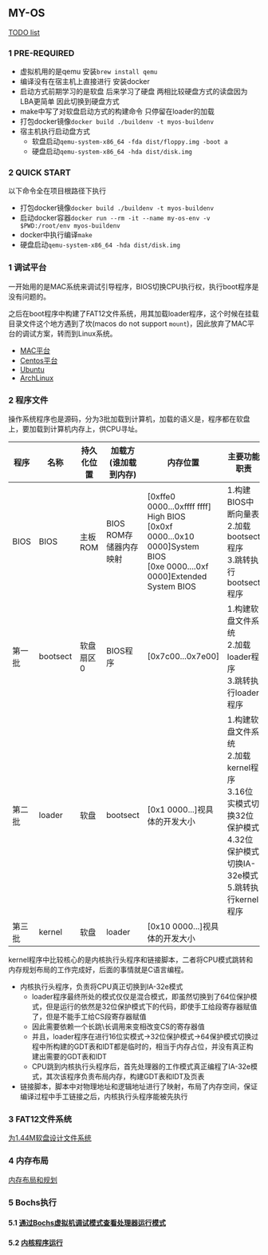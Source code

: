 ## MY-OS

[TODO list](./TODO.md)

### 1 PRE-REQUIRED

- 虚拟机用的是qemu 安装`brew install qemu`
- 编译没有在宿主机上直接进行 安装docker
- 启动方式前期学习的是软盘 后来学习了硬盘 两相比较硬盘方式的读盘因为LBA更简单 因此切换到硬盘方式
- make中写了对软盘启动方式的构建命令 只停留在loader的加载
- 打包docker镜像`docker build ./buildenv -t myos-buildenv`
- 宿主机执行启动盘方式
  - 软盘启动`qemu-system-x86_64 -fda dist/floppy.img -boot a`
  - 硬盘启动`qemu-system-x86_64 -hda dist/disk.img`

### 2 QUICK START

以下命令全在项目根路径下执行

- 打包docker镜像`docker build ./buildenv -t myos-buildenv`
- 启动docker容器`docker run --rm -it --name my-os-env -v $PWD:/root/env myos-buildenv`
- docker中执行编译`make`
- 硬盘启动`qemu-system-x86_64 -hda dist/disk.img`

### 1 调试平台

一开始用的是MAC系统来调试引导程序，BIOS切换CPU执行权，执行boot程序是没有问题的。

之后在boot程序中构建了FAT12文件系统，用其加载loader程序，这个时候在挂载目录文件这个地方遇到了坎(macos do not support `mount`)，因此放弃了MAC平台的调试方案，转而到Linux系统。

* [MAC平台](./docs/MAC.md)
* [Centos平台](./docs/CENTOS.md)
* [Ubuntu](./docs/UBUNTU.md)
* [ArchLinux](./docs/ArchLinux.md)

### 2 程序文件

操作系统程序也是源码，分为3批加载到计算机，加载的语义是，程序都在软盘上，要加载到计算机内存上，供CPU寻址。

| 程序   | 名称     | 持久化位置 | 加载方(谁加载到内存)   | 内存位置                                                     | 主要功能职责                                                 |
| ------ | -------- | ---------- | ---------------------- | ------------------------------------------------------------ | ------------------------------------------------------------ |
| BIOS   | BIOS     | 主板ROM    | BIOS ROM存储器内存映射 | [0xffe0 0000...0xffff ffff] High BIOS<br />[0x0xf 0000...0x10 0000]System BIOS<br />[0xe 0000....0xf 0000]Extended System BIOS | 1.构建BIOS中断向量表<br />2.加载bootsect程序<br />3.跳转执行bootsect程序 |
| 第一批 | bootsect | 软盘扇区0  | BIOS程序               | [0x7c00...0x7e00]                                            | 1.构建软盘文件系统<br />2.加载loader程序<br />3.跳转执行loader程序 |
| 第二批 | loader   | 软盘       | bootsect               | [0x1 0000...]视具体的开发大小                                | 1.构建软盘文件系统<br />2.加载kernel程序<br />3.16位实模式切换32位保护模式<br />4.32位保护模式切换IA-32e模式<br />5.跳转执行kernel程序 |
| 第三批 | kernel   | 软盘       | loader                 | [0x10 0000...]视具体的开发大小                               |                                                              |

kernel程序中比较核心的是内核执行头程序和链接脚本，二者将CPU模式跳转和内存规划布局的工作完成好，后面的事情就是C语言编程。

* 内核执行头程序，负责将CPU真正切换到IA-32e模式
  * loader程序最终所处的模式仅仅是混合模式，即虽然切换到了64位保护模式，但是运行的依然是32位保护模式下的代码，即使手工给段寄存器赋值了，但是不能手工给CS段寄存器赋值
  * 因此需要依赖一个长跳\长调用来变相改变CS的寄存器值
  * 并且，loader程序在进行16位实模式->32位保护模式->64保护模式切换过程中所构建的GDT表和IDT都是临时的，相当于内存占位，并没有真正构建出需要的GDT表和IDT
  * CPU跳到内核执行头程序后，首先处理器的工作模式真正编程了IA-32e模式，其次该程序负责布局内存，构建GDT表和IDT及页表
* 链接脚本，脚本中对物理地址和逻辑地址进行了映射，布局了内存空间，保证编译过程中手工链接之后，内核执行头程序能被先执行

### 3 FAT12文件系统

[为1.44M软盘设计文件系统](./docs/FD.md)

### 4 内存布局

[内存布局和规划](./docs/MEM.md)

### 5 Bochs执行

#### 5.1 [通过Bochs虚拟机调试模式查看处理器运行模式](./docs/CPU-MODE.md)

#### 5.2 [内核程序运行](./docs/SNAPSHOT.md)
